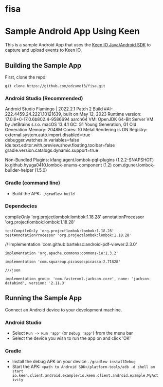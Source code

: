 # fisa

Sample Android App Using Keen
=============================

This is a sample Android App that uses the [Keen IO Java/Android SDK](https://github.com/keenlabs/KeenClient-Java)
to capture and upload events to Keen IO.

## Building the Sample App

First, clone the repo:

`git clone https://github.com/edzamo13/fisa.git`



### Android Studio (Recommended)

Android Studio Flamingo | 2022.2.1 Patch 2
Build #AI-222.4459.24.2221.10121639, built on May 12, 2023
Runtime version: 17.0.6+0-17.0.6b802.4-9586694 aarch64
VM: OpenJDK 64-Bit Server VM by JetBrains s.r.o.
macOS 13.4.1
GC: G1 Young Generation, G1 Old Generation
Memory: 2048M
Cores: 10
Metal Rendering is ON
Registry:
    external.system.auto.import.disabled=true
    debugger.watches.in.variables=false
    ide.text.editor.with.preview.show.floating.toolbar=false
    gradle.version.catalogs.dynamic.support=true

Non-Bundled Plugins:
    kfang.agent.lombok-pql-plugins (1.2.2-SNAPSHOT)
    io.github.hyuga0410.lombok-enums-component (1.2)
    com.dguner.lombok-builder-helper (1.5.0)


### Gradle (command line)

* Build the APK: `./gradlew build`

### Dependecies 

 compileOnly 'org.projectlombok:lombok:1.18.28'
    annotationProcessor 'org.projectlombok:lombok:1.18.28'

    testCompileOnly 'org.projectlombok:lombok:1.18.28'
    testAnnotationProcessor 'org.projectlombok:lombok:1.18.28'


  //  implementation 'com.github.barteksc:android-pdf-viewer:2.3.0'

    implementation 'org.apache.commons:commons-io:1.3.2'

    implementation 'com.squareup.picasso:picasso:2.71828'

    ///json

    implementation group: 'com.fasterxml.jackson.core', name: 'jackson-databind', version: '2.11.3'




## Running the Sample App

Connect an Android device to your development machine.

### Android Studio

* Select `Run -> Run 'app'` (or `Debug 'app'`) from the menu bar
* Select the device you wish to run the app on and click 'OK'

### Gradle

* Install the debug APK on your device `./gradlew installDebug`
* Start the APK: `<path to Android SDK>/platform-tools/adb -d shell am start io.keen.client.android.example/io.keen.client.android.example.MyActivity`


